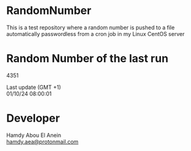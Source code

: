 # RandomNumber    
This is a test repository where a random number is pushed to a file automatically passwordless from a cron job in my Linux CentOS server    
# Random Number of the last run   
4351
      
Last update (GMT +1)    
01/10/24 08:00:01
# Developer    
Hamdy Abou El Anein   
hamdy.aea@protonmail.com
